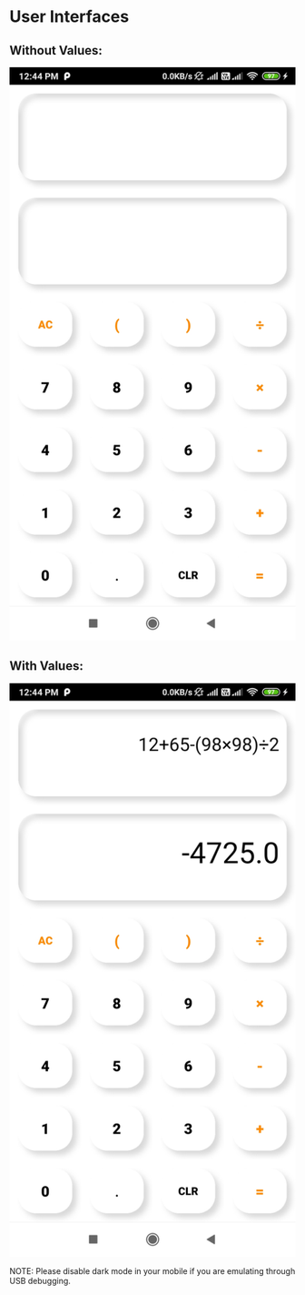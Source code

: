 # User Interfaces
## Without Values:
![](https://github.com/T-Rahul/Calculator/blob/c0c79651eedae8065f443b6026d984ee3b2f5940/others/Calculator_UI%201.jpg)
## With Values:
![](https://github.com/T-Rahul/Calculator/blob/447ddcc2c99017e6284ff506aaef64088a50da0e/others/Calculator_UI%202.jpg)

NOTE: Please disable dark mode in your mobile if you are emulating through USB debugging. 

